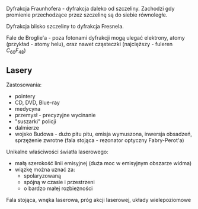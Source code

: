 Dyfrakcja Fraunhofera - dyfrakcja daleko od szczeliny. Zachodzi gdy promienie przechodzące przez szczelinę są do siebie równoległe.

Dyfrakcja blisko szczeliny to dyfrakcja Fresnela.

Fale de Broglie'a - poza fotonami dyfrakcji mogą ulegać elektrony, atomy (przykład - atomy helu), oraz nawet cząsteczki (najcięższy - fuleren $C_{60}F_{48}$)

## Lasery

Zastosowania:

- pointery
- CD, DVD, Blue-ray
- medycyna
- przemysł - precyzyjne wycinanie
- "suszarki" policji
- dalmierze
- wojsko
Budowa - dużo pitu pitu, emisja wymuszona, inwersja obsadzeń, sprzężenie zwrotne (fala stojąca - rezonator optyczny Fabry-Perot'a)


Unikalne właściwości światła laserowego:

- małą szerokość linii emisyjnej (duża moc w emisyjnym obszarze widma)
- wiązkę można uznać za:
	- spolaryzowaną
	- spójną w czasie i przestrzeni
	- o bardzo małej rozbieżności

Fala stojąca, wnęka laserowa, próg akcji laserowej, układy wielepoziomowe

